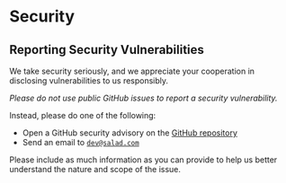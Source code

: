 # Security

## Reporting Security Vulnerabilities

We take security seriously, and we appreciate your cooperation in disclosing vulnerabilities to us responsibly.

_Please do not use public GitHub issues to report a security vulnerability._

Instead, please do one of the following:

- Open a GitHub security advisory on the [GitHub repository][advisories]
- Send an email to [`dev@salad.com`][dev-email]

Please include as much information as you can provide to help us better understand the nature and scope of the issue.

[advisories]: https://github.com/SaladTechnologies/salad-cloud-docs/security/advisories/new
[dev-email]: mailto:dev@salad.com
